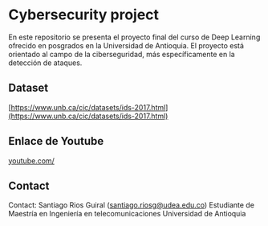 # Cybersecurity project

En este repositorio se presenta el proyecto final del curso de Deep Learning ofrecido en posgrados en la Universidad de Antioquia. El proyecto está orientado al campo de la ciberseguridad, más específicamente en la detección de ataques.

## Dataset 

[https://www.unb.ca/cic/datasets/ids-2017.html](https://www.unb.ca/cic/datasets/ids-2017.html)

## Enlace de Youtube

[youtube.com/](youtube.com/)

## Contact

Contact: Santiago Rios Guiral (santiago.riosg@udea.edu.co)
Estudiante de Maestría en Ingeniería en telecomunicaciones
Universidad de Antioquia
